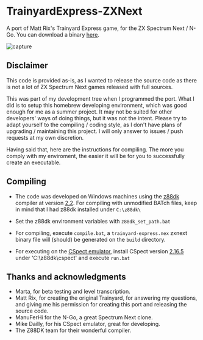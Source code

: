 # TrainyardExpress-ZXNext
A port of Matt Rix's Trainyard Express game, for the ZX Spectrum Next / N-Go.
You can download a binary [here](https://davidprograma.itch.io/trainyard-express).

![capture](https://img.itch.zone/aW1hZ2UvMTY4NDgxOC85OTMwMTcyLnBuZw==/347x500/0c2cK2.png)

## Disclaimer

This code is provided as-is, as I wanted to release the source code as there is not a lot of ZX Spectrum Next games released with full sources.

This was part of my development tree when I programmed the port. What I did is to setup this homebrew developing environment, which was good enough for me as a summer project. It may not be suited for other developers' ways of doing things, but it was not the intent. Please try to adapt yourself to the compiling / coding style, as I don't have plans of upgrading / maintaining this project. I will only answer to issues / push requests at my own discretion.

Having said that, here are the instructions for compiling. The more you comply with my enviroment, the easier it will be for you to successfully create an executable.

## Compiling

- The code was developed on Windows machines using the [z88dk](https://github.com/z88dk/z88dk) compiler at version [2.2](https://github.com/z88dk/z88dk/releases/download/v2.2/z88dk-win32-2.2.zip). For compiling with unmodified BATch files, keep in mind that I had z88dk installed under `C:\z88dk\`

- Set the z88dk environment variables with `z88dk_set_path.bat`

- For compiling, execute `compile.bat`, a `trainyard-express.nex` zxnext binary file will (should) be generated on the `build` directory.

- For executing on the [CSpect emulator](https://dailly.blogspot.com/), install CSpect version [2.16.5](http://www.javalemmings.com/public/zxnext/CSpect2_16_5.zip) under 'C:\z88dk\cspect' and execute `run.bat`

## Thanks and acknowledgments

- Marta, for beta testing and level transcription.
- Matt Rix, for creating the original Trainyard, for answering my questions, and giving me his permission for creating this port and releasing the source code.
- ManuFerHi for the N-Go, a great Spectrum Next clone.
- Mike Dailly, for his CSpect emulator, great for developing.
- The Z88DK team for their wonderful compiler.